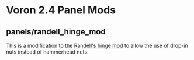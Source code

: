 # Voron 2.4 Panel Mods

## panels/randell_hinge_mod

This is a modification to the [Randell's hinge mod] to allow the use of drop-in nuts instead of hammerhead nuts.


[Randell's hinge mod]: https://github.com/VoronDesign/VoronUsers/tree/master/printer_mods/randell/Door_Hinges

